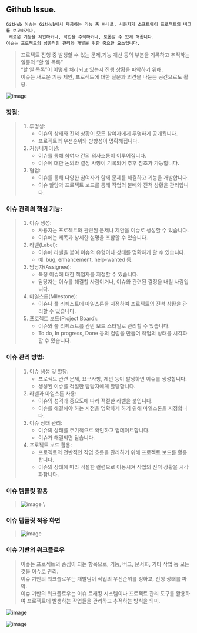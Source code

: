 ## Github Issue.
```
GitHub 이슈는 GitHub에서 제공하는 기능 중 하나로, 사용자가 소프트웨어 프로젝트의 버그를 보고하거나,
 새로운 기능을 제안하거나, 작업을 추적하거나, 토론할 수 있게 해줍니다.
이슈는 프로젝트의 성공적인 관리와 개발을 위한 중요한 요소입니다.
```
> 프로젝트 진행 중 발생할 수 있는 문제,기능 개선 등의 부분을 기록하고 추적하는 일종의 “할 일 목록”\
> “할 일 목록”이 어떻게 처리되고 있는지 진행 상황을 파악하기 위해.\
> 이슈는 새로운 기능 제안, 프로젝트에 대한 질문과 의견을 나눈는 공간으로도 활용.

![image](https://github.com/gon1942/how2github/assets/31919227/4fd35330-f38c-4a0f-a0f6-4553291dd144)

### 장점:
> 1. 투명성:
>    - 이슈의 상태와 진척 상황이 모든 참여자에게 투명하게 공개됩니다.
>    - 프로젝트의 우선순위와 방향성이 명확해집니다.
> 2. 커뮤니케이션:
>    - 이슈를 통해 참여자 간의 의사소통이 이루어집니다.
>    - 이슈에 대한 논의와 결정 사항이 기록되어 추후 참조가 가능합니다.
> 3. 협업:
>    - 이슈를 통해 다양한 참여자가 함께 문제를 해결하고 기능을 개발합니다.
>    - 이슈 할당과 프로젝트 보드를 통해 작업의 분배와 진척 상황을 관리합니다.


### 이슈 관리의 핵심 기능:
> 1. 이슈 생성:
>    - 사용자는 프로젝트와 관련된 문제나 제안을 이슈로 생성할 수 있습니다.
>    - 이슈에는 제목과 상세한 설명을 포함할 수 있습니다.
> 2. 라벨(Label):
>    - 이슈에 라벨을 붙여 이슈의 유형이나 상태를 명확하게 할 수 있습니다.
>    - 예: bug, enhancement, help-wanted 등.
> 3. 담당자(Assignee):
>    - 특정 이슈에 대한 책임자를 지정할 수 있습니다.
>    - 담당자는 이슈를 해결할 사람이거나, 이슈와 관련된 결정을 내릴 사람입니다.
> 4. 마일스톤(Milestone):
>    - 이슈나 풀 리퀘스트에 마일스톤을 지정하여 프로젝트의 진척 상황을 관리할 수 있습니다.
> 5. 프로젝트 보드(Project Board):
>    - 이슈와 풀 리퀘스트를 칸반 보드 스타일로 관리할 수 있습니다.
>    - To do, In progress, Done 등의 컬럼을 만들어 작업의 상태를 시각화할 수 있습니다.


### 이슈 관리 방법:
> 1. 이슈 생성 및 할당:
>    - 프로젝트 관련 문제, 요구사항, 제안 등이 발생하면 이슈를 생성합니다.
>    - 생성된 이슈를 적절한 담당자에게 할당합니다.
> 2. 라벨과 마일스톤 사용:
>    - 이슈의 성격과 중요도에 따라 적절한 라벨을 붙입니다.
>    - 이슈를 해결해야 하는 시점을 명확하게 하기 위해 마일스톤을 지정합니다.
> 3. 이슈 상태 관리:
>    - 이슈의 상태를 주기적으로 확인하고 업데이트합니다.
>    - 이슈가 해결되면 닫습니다.
> 4. 프로젝트 보드 활용:
>    - 프로젝트의 전반적인 작업 흐름을 관리하기 위해 프로젝트 보드를 활용합니다.
>    - 이슈의 상태에 따라 적절한 컬럼으로 이동시켜 작업의 진척 상황을 시각화합니다.

### 이슈 템플릿 활용
> ![image](https://github.com/gon1942/how2github/assets/31919227/cd455fcf-b23b-499c-a1cf-558817eb3b79) \
>
### 이슈 템플릿 적용 화면
> ![image](https://github.com/gon1942/how2github/assets/31919227/3da01152-3bbe-4dc0-a7ea-f3e6b78265bb)


### 이슈 기반의 워크플로우
> 이슈는 프로젝트의 중심이 되는 항목으로, 기능, 버그, 문서화, 기타 작업 등 모든 것을 이슈로 관리.\
> 이슈 기반의 워크플로우는 개발팀이 작업의 우선순위를 정하고, 진행 상태를 파악.\
> 이슈 기반의 워크플로우는 이슈 트래킹 시스템이나 프로젝트 관리 도구를 활용하여 프로젝트에 발생하는 작업들을 관리하고 추적하는 방식을 의미.

![image](https://github.com/gon1942/how2github/assets/31919227/3fc7eade-eb81-442f-8509-583d6596a395)


![image](https://github.com/gon1942/how2github/assets/31919227/ca2e570d-48aa-4012-b64d-b3597a1a80ae)
